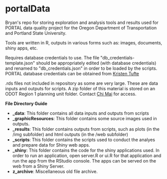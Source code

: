 # portalData
Bryan's repo for storing exploration and analysis tools and results used for PORTAL data quality project for the Oregon Department of Transportation and Portland State University. 

Tools are written in R, outputs in various forms such as: images, documents, shiny apps, etc. 

Requires database credentials to use. The file "db_credentials-template.json" should be appropriately edited (with database credentials) and renamed to "db_credentials.json" in order to be loaded by the scripts. PORTAL database credentials can be obtained from [Kristen Tufte](mailto:tufte@pdx.edu)

.rds files not included in repository as some are very large. These are data inputs and outputs for scripts. A zip folder of this material is stored on an ODOT Region 1 planning unit folder. Contact [Chi Mai](mailto:Chi.Mai@odot.state.or.us) for access. 

**File Directory Guide**
* **_data**: This folder contains all data inputs and outputs from scripts
* **_graphicResources**: This folder contains some source images used in outputs.
* **_results**: This folder contains outputs from scripts, such as plots (in the /img subfolder) and html outputs (in the /web subfolder)
* **_scripts**: This folder contains the scripts used to conduct the analyes and prepare data for Shiny web apps.
* **_shiny**: This folder contains the code for the shiny applications used. In order to run an application, open server.R or ui.R for that application and run the app from the RStudio console. The apps can be served on the web from a Shiny Server. 
* **z_archive**: Miscellaneous old file archive. 
